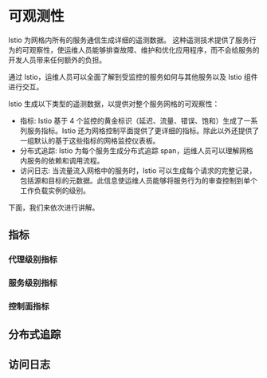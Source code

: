 # 可观测性

Istio 为网格内所有的服务通信生成详细的遥测数据。
这种遥测技术提供了服务行为的可观察性，使运维人员能够排查故障、维护和优化应用程序，而不会给服务的开发人员带来任何额外的负担。

通过 Istio，运维人员可以全面了解到受监控的服务如何与其他服务以及 Istio 组件进行交互。

Istio 生成以下类型的遥测数据，以提供对整个服务网格的可观察性：

 - 指标: Istio 基于 4 个监控的黄金标识（延迟、流量、错误、饱和）生成了一系列服务指标。Istio 还为网格控制平面提供了更详细的指标。除此以外还提供了一组默认的基于这些指标的网格监控仪表板。
 - 分布式追踪: Istio 为每个服务生成分布式追踪 span，运维人员可以理解网格内服务的依赖和调用流程。
 - 访问日志: 当流量流入网格中的服务时，Istio 可以生成每个请求的完整记录，包括源和目标的元数据。此信息使运维人员能够将服务行为的审查控制到单个工作负载实例的级别。

下面，我们来依次进行讲解。

## 指标

### 代理级别指标


### 服务级别指标


### 控制面指标



## 分布式追踪


## 访问日志


